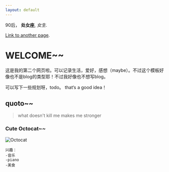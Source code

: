 ```yaml
---
layout: default
---
```


90后， **处女座**, _女生_.

[Link to another page](./another-page.html).


# WELCOME~~

这是我的第二个网页啦。可以记录生活，爱好，感想（maybe）。不过这个模板好像也不是blog的类型耶！不过我好像也不想写blog。

可以写下一些规划呀，todo。 that‘s a good idea！

## quoto~~

> what doesn't kill me makes me stronger
>


### Cute Octocat~~

![Octocat](https://github.githubassets.com/images/icons/emoji/octocat.png)


```
兴趣：
-音乐
-piano
-美食
```
